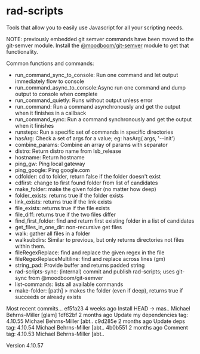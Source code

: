 # rad-scripts
Tools that allow you to easily use Javascript for all your scripting needs.

NOTE: previously embedded git semver commands have been moved to the git-semver module.
Install the [@moodboom/git-semver](https://www.npmjs.com/package/%40moodboom%2Fgit-semver) module to get that functionality.

Common functions and commands:

* run_command_sync_to_console: Run one command and let output immediately flow to console
* run_command_async_to_console:Async run one command and dump output to console when complete
* run_command_quietly:         Runs without output unless error
* run_command:                 Run a command asynchronously and get the output when it finishes in a callback
* run_command_sync:            Run a command synchronously and get the output when it finishes
* runsteps:                    Run a specific set of commands in specific directories
* hasArg:                      Check a set of args for a value; eg: hasArg( args, '--init')
* combine_params:              Combine an array of params with separator
* distro:                      Return distro name from lsb_release
* hostname:                    Return hostname
* ping_gw:                     Ping local gateway
* ping_google:                 Ping google.com
* cdfolder:                    cd to folder, return false if the folder doesn't exist
* cdfirst:                     change to first found folder from list of candidates
* make_folder:                 make the given folder (no matter how deep)
* folder_exists:               returns true if the folder exists
* link_exists:                 returns true if the link exists
* file_exists:                 returns true if the file exists
* file_diff:                   returns true if the two files differ
* find_first_folder:           find and return first existing folder in a list of candidates
* get_files_in_one_dir:        non-recursive get files
* walk:                        gather all files in a folder
* walksubdirs:                 Similar to previous, but only returns directories not files within them.
* fileRegexReplace:            find and replace the given regex in the file
* fileRegexReplaceMultiline:   find and replace across lines (gm)
* string_pad:                  Provide buffer and returns padded string
* rad-scripts-sync:            (internal) commit and publish rad-scripts; uses git-sync from @moodboom/git-semver
* list-commands:               lists all available commands
* make-folder:                 [path] > makes the folder (even if deep), returns true if succeeds or already exists


Most recent commits...
ef5fa23  4 weeks ago Install                                                 HEAD -> mas.. Michael Behrns-Miller [glam]
1df62bf 2 months ago Update my dependencies                                   tag: 4.10.55 Michael Behrns-Miller [abt..
c9d285e 2 months ago Update deps                                              tag: 4.10.54 Michael Behrns-Miller [abt..
4b0b551 2 months ago Comment                                                  tag: 4.10.53 Michael Behrns-Miller [abt..

Version 4.10.57
